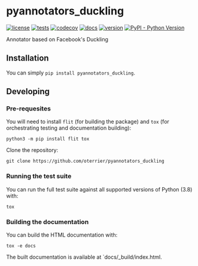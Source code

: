 # pyannotators_duckling

[![license](https://img.shields.io/github/license/oterrier/pyannotators_duckling)](https://github.com/oterrier/pyannotators_duckling/blob/master/LICENSE)
[![tests](https://github.com/oterrier/pyannotators_duckling/workflows/tests/badge.svg)](https://github.com/oterrier/pyannotators_duckling/actions?query=workflow%3Atests)
[![codecov](https://img.shields.io/codecov/c/github/oterrier/pyannotators_duckling)](https://codecov.io/gh/oterrier/pyannotators_duckling)
[![docs](https://img.shields.io/readthedocs/pyannotators_duckling)](https://pyannotators_duckling.readthedocs.io)
[![version](https://img.shields.io/pypi/v/pyannotators_duckling)](https://pypi.org/project/pyannotators_duckling/)
[![PyPI - Python Version](https://img.shields.io/pypi/pyversions/pyannotators_duckling)](https://pypi.org/project/pyannotators_duckling/)

Annotator based on Facebook's Duckling

## Installation

You can simply `pip install pyannotators_duckling`.

## Developing

### Pre-requesites

You will need to install `flit` (for building the package) and `tox` (for orchestrating testing and documentation building):

```
python3 -m pip install flit tox
```

Clone the repository:

```
git clone https://github.com/oterrier/pyannotators_duckling
```

### Running the test suite

You can run the full test suite against all supported versions of Python (3.8) with:

```
tox
```

### Building the documentation

You can build the HTML documentation with:

```
tox -e docs
```

The built documentation is available at `docs/_build/index.html.
